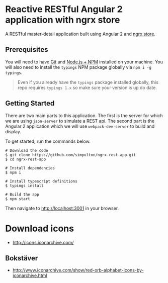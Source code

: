 # Reactive RESTful Angular 2 application with ngrx store

A RESTful master-detail application built using Angular 2 and [ngrx store](https://github.com/ngrx/store).

## Prerequisites
You will need to have [Git](https://git-scm.com/) and [Node.js + NPM](http://nodejs.org) installed on your machine. You will also need to install the `typings` NPM package globally via `npm i -g typings`.
> Even if you already have the `typings` package installed globally, this repo requires `typings 1.x` so make sure your version is up do date.

## Getting Started
There are two main parts to this application. The first is the server for which we are using `json-server` to simulate a REST api. The second part is the Angular 2 application which we will use `webpack-dev-server` to build and display.  

To get started, run the commands below.

```
# Download the code
$ git clone https://github.com/simpulton/ngrx-rest-app.git
$ cd ngrx-rest-app

# Install dependencies
$ npm i

# Install typescript definitions
$ typings install

# Build the app
$ npm start
```

Then navigate to [http://localhost:3001](http://localhost:3001) in your browser.

# Download icons
- http://icons.iconarchive.com/

## Bokstäver
- http://www.iconarchive.com/show/red-orb-alphabet-icons-by-iconarchive.html
